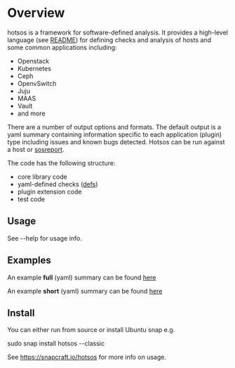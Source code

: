 # Overview

hotsos is a framework for software-defined analysis. It provides a high-level language (see [README](defs/README.md)) for defining checks and analysis of hosts and some common applications including:

  * Openstack
  * Kubernetes
  * Ceph
  * OpenvSwitch
  * Juju
  * MAAS
  * Vault
  * and more

There are a number of output options and formats. The default output is a yaml summary containing information specific to each application (plugin) type including issues and known bugs detected. Hotsos can be run against a host or [sosreport](https://github.com/sosreport/sos).

The code has the following structure:

  * core library code
  * yaml-defined checks ([defs](defs/README.md))
  * plugin extension code
  * test code

## Usage

See --help for usage info.

## Examples

An example **full** (yaml) summary can be found [here](examples/hotsos-example-openstack.summary.yaml)

An example **short** (yaml) summary can be found [here](examples/hotsos-example-openstack.short.summary.yaml)

## Install

You can either run from source or install Ubuntu snap e.g.

sudo snap install hotsos --classic

See https://snapcraft.io/hotsos for more info on usage.

